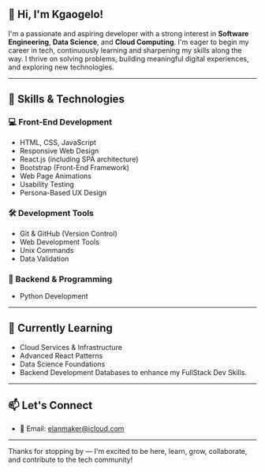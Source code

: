 
## 👋 Hi, I'm Kgaogelo!

I'm a passionate and aspiring developer with a strong interest in **Software Engineering**, **Data Science**, and **Cloud Computing**. I'm eager to begin my career in tech, continuously learning and sharpening my skills along the way. I thrive on solving problems, building meaningful digital experiences, and exploring new technologies.

---

## 🚀 Skills & Technologies

### 💻 Front-End Development
- HTML, CSS, JavaScript
- Responsive Web Design
- React.js (including SPA architecture)
- Bootstrap (Front-End Framework)
- Web Page Animations
- Usability Testing
- Persona-Based UX Design

### 🛠️ Development Tools
- Git & GitHub (Version Control)
- Web Development Tools
- Unix Commands
- Data Validation

### 🐍 Backend & Programming
- Python Development

---

## 🌱 Currently Learning
- Cloud Services & Infrastructure
- Advanced React Patterns
- Data Science Foundations
- Backend Development Databases to enhance my FullStack Dev Skills.

---

## 📫 Let's Connect
- 📧 Email: elanmaker@icloud.com

---

Thanks for stopping by — I'm excited to be here, learn, grow, collaborate, and contribute to the tech community!

